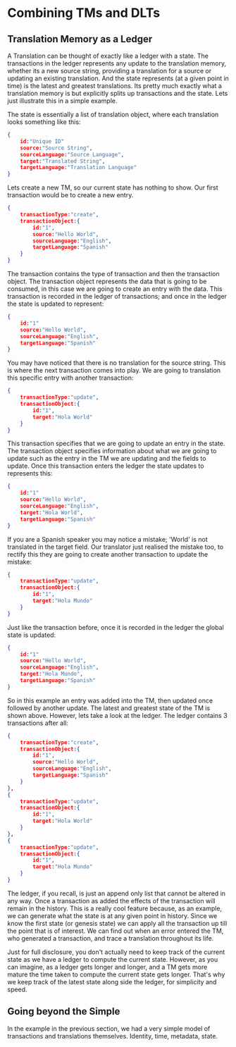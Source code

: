 # Combining TMs and DLTs

## Translation Memory as a Ledger

A Translation can be thought of exactly like a ledger with a state. The transactions in the ledger represents any update to the translation memory, whether its a new source string, providing  a translation for a source or updating an existing translation. And the state represents (at a given point in time) is the latest and greatest translations. Its pretty much exactly what a translation memory is but explicitly splits up transactions and the state. Lets just illustrate this in a simple example.

The state is essentially a list of translation object, where each translation looks something like this:

```json
{
    id:"Unique ID"
    source:"Source String",
    sourceLanguage:"Source Language",
    target:"Translated String",
    targetLanguage:"Translation Language"
}
```

Lets create a new TM, so our current state has nothing to show. Our first transaction would be to create a new entry.

```json
{
    transactionType:"create",
    transactionObject:{
        id:"1",
        source:"Hello World",
        sourceLanguage:"English",
        targetLanguage:"Spanish"
    }
}
```

The transaction contains the type of transaction and then the transaction object. The transaction object represents the data that is going to be consumed, in this case we are going to create an entry with the data. This transaction is recorded in the ledger of transactions; and once in the ledger the state is updated to represent:

```json
{
    id:"1"
    source:"Hello World",
    sourceLanguage:"English",
    targetLanguage:"Spanish"
}
```

You may have noticed that there is no translation for the source string. This is where the next transaction comes into play. We are going to translation this specific entry with another transaction:

```json
{
    transactionType:"update",
    transactionObject:{
        id:"1",
        target:"Hola World"
    }
}
```

This transaction specifies that we are going to update an entry in the state. The transaction object specifies information about what we are going to update such as the entry in the TM we are updating and the fields to update. Once this transaction enters the ledger the state updates to represents this:

```json
{
    id:"1"
    source:"Hello World",
    sourceLanguage:"English",
    target:"Hola World",
    targetLanguage:"Spanish"
}
```

If you are a Spanish speaker you may notice a mistake; 'World' is not translated in the target field. Our translator just realised the mistake too, to rectify this they are going to create another transaction to update the mistake:

```json
{
    transactionType:"update",
    transactionObject:{
        id:"1",
        target:"Hola Mundo"
    }
}
```

Just like the transaction before, once it is recorded in the ledger the global state is updated:

```json
{
    id:"1"
    source:"Hello World",
    sourceLanguage:"English",
    target:"Hola Mundo",
    targetLanguage:"Spanish"
}
```

So in this example an entry was added into the TM, then updated once followed by another update. The latest and greatest state of the TM is shown above. However, lets take a look at the ledger. The ledger contains 3 transactions after all:

```json
{
    transactionType:"create",
    transactionObject:{
        id:"1",
        source:"Hello World",
        sourceLanguage:"English",
        targetLanguage:"Spanish"
    }
},
{
    transactionType:"update",
    transactionObject:{
        id:"1",
        target:"Hola World"
    }
},
{
    transactionType:"update",
    transactionObject:{
        id:"1",
        target:"Hola Mundo"
    }
}
```

The ledger, if you recall, is just an append only list that cannot be altered in any way. Once a transaction as added the effects of the transaction will remain in the history. This is a really cool feature because, as an example, we can generate what the state is at any given point in history. Since we know the first state (or genesis state) we can apply all the transaction up till the point that is of interest. We can find out when an error entered the TM, who generated a transaction, and trace a translation throughout its life.

Just for full disclosure, you don't actually need to keep track of the current state as we have a ledger to compute the current state. However, as you can imagine, as a ledger gets longer and longer, and a TM gets more mature the time taken to compute the current state gets longer. That's why we keep track of the latest state along side the ledger, for simplicity and speed.

## Going beyond the Simple

In the example in the previous section, we had a very simple model of transactions and translations themselves. Identity, time, metadata, state.
